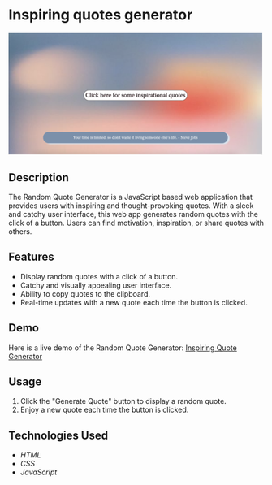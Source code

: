 # Inspiring quotes generator

<img src="https://github.com/elenavrm/random-quotes/blob/main/quotes.png?raw=true" alt="quotes" width="500px">

## Description

The Random Quote Generator is a JavaScript based web application that provides users with inspiring and thought-provoking quotes. 
With a sleek and catchy user interface, this web app generates random quotes with the click of a button. 
Users can find motivation, inspiration, or share quotes with others.

## Features

* Display random quotes with a click of a button.
* Catchy and visually appealing user interface.
* Ability to copy quotes to the clipboard.
* Real-time updates with a new quote each time the button is clicked.

## Demo

Here is a live demo of the Random Quote Generator: [Inspiring Quote Generator](https://magenta-yeot-bb78a6.netlify.app/)

## Usage

1. Click the "Generate Quote" button to display a random quote.
2. Enjoy a new quote each time the button is clicked.

## Technologies Used

* *HTML*
* *CSS*
* *JavaScript*
